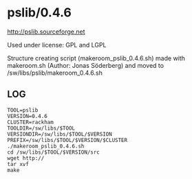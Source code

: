 pslib/0.4.6
========================

<http://pslib.sourceforge.net>

Used under license:
GPL and LGPL

Structure creating script (makeroom_pslib_0.4.6.sh) made with makeroom.sh (Author: Jonas Söderberg) and moved to /sw/libs/pslib/makeroom_0.4.6.sh

LOG
---

    TOOL=pslib
    VERSION=0.4.6
    CLUSTER=rackham
    TOOLDIR=/sw/libs/$TOOL
    VERSIONDIR=/sw/libs/$TOOL/$VERSION
    PREFIX=/sw/libs/$TOOL/$VERSION/$CLUSTER
    ./makeroom_pslib_0.4.6.sh
    cd /sw/libs/$TOOL/$VERSION/src
    wget http://
    tar xvf 
    make

